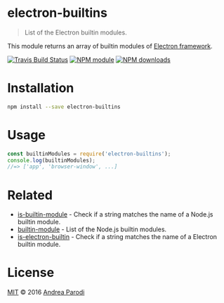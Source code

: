 # electron-builtins

> List of the Electron builtin modules.

This module returns an array of builtin modules of [Electron framework](https://github.com/electron/electron).

[![Travis Build Status](https://img.shields.io/travis/parro-it/electron-builtins.svg)](http://travis-ci.org/parro-it/electron-builtins)
[![NPM module](https://img.shields.io/npm/v/electron-builtins.svg)](https://npmjs.org/package/electron-builtins)
[![NPM downloads](https://img.shields.io/npm/dt/electron-builtins.svg)](https://npmjs.org/package/electron-builtins)

# Installation

```bash
npm install --save electron-builtins
```

# Usage

```js
const builtinModules = require('electron-builtins');
console.log(builtinModules);
//=> ['app', 'browser-window', ...]
```

# Related

- [is-builtin-module](https://github.com/sindresorhus/is-builtin-module) - Check if a string matches the name of a Node.js builtin module.
- [builtin-module](https://github.com/sindresorhus/builtin-module) - List of the Node.js builtin modules.
- [is-electron-builtin](https://github.com/parro-it/is-electron-builtin) - Check if a string matches the name of a Electron builtin module.

# License

[MIT](license) © 2016 [Andrea Parodi](..)
